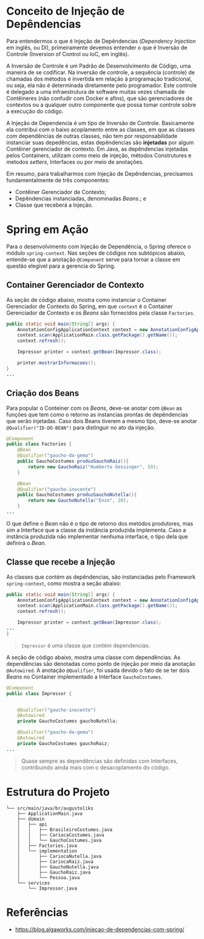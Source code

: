 # Conceito de Injeção de Depêndencias

Para entendermos o que é Injeção de Depêndencias (_Dependency Injection_ em inglês, ou DI), primeiramente devemos entender o que é Inversão de Controle (Inversion of Control ou IoC, em inglês). 
 
A Inversão de Controle é um Padrão de Desenvolvimento de Código, uma maneira de se codificar. Na inversão de controle, a sequência (controle) de chamadas dos métodos é invertida em relação à programação tradicional, ou seja, ela não é determinada diretamente pelo programador. Este controle é delegado a uma infraestrutura de software muitas vezes chamada de Contêineres (não confudir com Docker e afins), que são gerenciadores de contextos ou a qualquer outro componente que possa tomar controle sobre a execução do código.
 
A Injeção de Dependencia é um tipo de Inversão de Controle. Basicamente ela contribui com o baixo acoplamento entre as classes, em que as classes com dependências de outras classes, não tem por responsabilidade instanciar suas depedências, estas depêndencias são __injetadas__ por algum Contêiner gerenciador de contexto. Em Java, as depêndencias injetadas pelos Containers, utilizam como meio de injeção, métodos Construtures e metodos _setters_, Interfaces ou por meio de anotações.

Em resumo, para trabalharmos com Injeção de Depêndencias, precisamos fundamentalmente de três componentes:

- Contêiner Gerenciador de Contexto;
- Depêndencias instanciadas, denominadas _Beans_.; e
- Classe que receberá a Injeção. 


# Spring em Ação

Para o desenvolvimento com Injeção de Dependência, o Spring oferece o módulo `spring-context`. Nas seções de códigos nos subtópicos abaixo, entende-se que a anotação `@Component` serve para tornar a classe em questão elegível para a gerencia do Spring.

## Container Gerenciador de Contexto 

As seção de código abaixo, mostra como instanciar o Container Gerenciador de Contexto do Spring, em que `context` é o Container Gerenciador de Contexto e os _Beans_ são fornecidos pela classe `Factories`.

```java
public static void main(String[] args) {
    AnnotationConfigApplicationContext context = new AnnotationConfigApplicationContext();
    context.scan(ApplicationMain.class.getPackage().getName());
    context.refresh();

    Impressor printer = context.getBean(Impressor.class);

    printer.mostrarInformacoes();
}
...
```

## Criação dos Beans 

Para popular o Conteiner com os _Beans_, deve-se anotar com `@Bean` as funções que tem como o retorno as instancias prontas de depêndencias que serão injetadas. Caso dois Beans tiverem a mesmo tipo, deve-se anotar `@Qualifier("ID-DO-BEAN")` para distinguir no ato da injeção. 

```java
@Component
public class Factories {
    @Bean
    @Qualifier("gaucho-da-gema")
    public GauchoCostumes produzGauchoRaiz(){
        return new GauchoRaiz("Humberto Gessinger", 50);
    }

    @Bean
    @Qualifier("gaucho-inocente")
    public GauchoCostumes produzGauchoNutella(){
        return new GauchoNutella("Enzo", 20);
    }
...
```

O que define o _Bean_ não é o tipo de retorno dos metódos produtores, mas sim a Interface que a classe da instância produzida implementa. Caso a instância produzida não implementar nenhuma interface, o tipo dela que definirá o _Bean_.


## Classe que recebe a Injeção

As classes que contém as depêndencias, são instanciadas pelo Framework `spring-context`, como mostra a seção abaixo: 
 
```java
public static void main(String[] args) {
    AnnotationConfigApplicationContext context = new AnnotationConfigApplicationContext();
    context.scan(ApplicationMain.class.getPackage().getName());
    context.refresh();

    Impressor printer = context.getBean(Impressor.class);
...
}
```
> `Impressor` é uma classe que contém dependencias. 
 
A seção de código abaixo, mostra uma classe com dependências. As dependências são denotadas como ponto de injeção por meio da anotação `@Autowired`. A anotação `@Qualifier`, foi usada devido o fato de se ter  dois _Beans_ no Container implementado a Interface `GauchoCostumes`.

```java
@Component
public class Impressor {


    @Qualifier("gaucho-inocente")
    @Autowired
    private GauchoCostumes gauchoNutella;

    @Qualifier("gaucho-da-gema")
    @Autowired
    private GauchoCostumes gauchoRaiz;
...
```

> Quase sempre as dependências são definidas com Interfaces, contribuindo ainda mais com o desacoplamento do código.


# Estrutura do Projeto

```
└── src/main/java/br/augustoliks
    ├── ApplicationMain.java
    ├── domain
    │   ├── api
    │   │   ├── BrasileiroCostumes.java
    │   │   ├── CariocaCostumes.java
    │   │   └── GauchoCostumes.java
    │   ├── Factories.java
    │   └── implementation
    │       ├── CariocaNutella.java
    │       ├── CariocaRaiz.java
    │       ├── GauchoNutella.java
    │       ├── GauchoRaiz.java
    │       └── Pessoa.java
    └── services
        └── Impressor.java
```

# Referências

- https://blog.algaworks.com/injecao-de-dependencias-com-spring/
